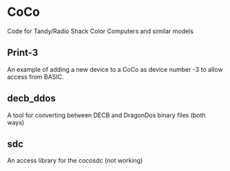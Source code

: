 # CoCo

Code for Tandy/Radio Shack Color Computers and similar models

## Print-3

An example of adding a new device to a CoCo as device
number -3 to allow access from BASIC.

## decb_ddos

A tool for converting between DECB and DragonDos binary files (both ways)

## sdc

An access library for the cocosdc (not working)
